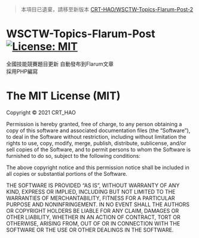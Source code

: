 > 本項目已遺棄，請移至新版本 [CRT-HAO/WSCTW-Topics-Flarum-Post-2](https://github.com/CRT-HAO/WSCTW-Topics-Flarum-Post-2)    
# WSCTW-Topics-Flarum-Post [![License: MIT](https://img.shields.io/badge/License-MIT-yellow.svg)](https://opensource.org/licenses/MIT)
全國技能競賽題目更新 自動發布到Flarum文章  
採用PHP編寫  

The MIT License (MIT)
=====================

Copyright © 2021 CRT_HAO

Permission is hereby granted, free of charge, to any person
obtaining a copy of this software and associated documentation
files (the “Software”), to deal in the Software without
restriction, including without limitation the rights to use,
copy, modify, merge, publish, distribute, sublicense, and/or sell
copies of the Software, and to permit persons to whom the
Software is furnished to do so, subject to the following
conditions:

The above copyright notice and this permission notice shall be
included in all copies or substantial portions of the Software.

THE SOFTWARE IS PROVIDED “AS IS”, WITHOUT WARRANTY OF ANY KIND,
EXPRESS OR IMPLIED, INCLUDING BUT NOT LIMITED TO THE WARRANTIES
OF MERCHANTABILITY, FITNESS FOR A PARTICULAR PURPOSE AND
NONINFRINGEMENT. IN NO EVENT SHALL THE AUTHORS OR COPYRIGHT
HOLDERS BE LIABLE FOR ANY CLAIM, DAMAGES OR OTHER LIABILITY,
WHETHER IN AN ACTION OF CONTRACT, TORT OR OTHERWISE, ARISING
FROM, OUT OF OR IN CONNECTION WITH THE SOFTWARE OR THE USE OR
OTHER DEALINGS IN THE SOFTWARE.
